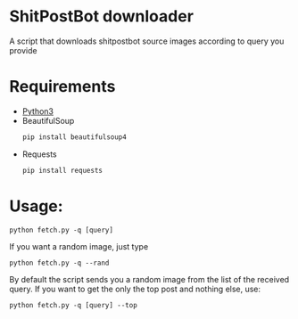 # ShitPostBot downloader
A script that downloads shitpostbot source images according to query you provide
# Requirements
  * [Python3](https://www.python.org/downloads/)
  * BeautifulSoup
    ```python
    pip install beautifulsoup4
    ```
  * Requests
    ```python
    pip install requests
    ```


# Usage:
```
python fetch.py -q [query]
```
If you want a random image, just type
```
python fetch.py -q --rand
```
By default the script sends you a random image from the list of the received query.
If you want to get the only the top post and nothing else, use:
```
python fetch.py -q [query] --top
```

